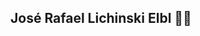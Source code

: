 ## José Rafael Lichinski Elbl 👨‍💻

<!--
**Rafaelelbl/Rafaelelbl** is a ✨ _special_ ✨ repository because its `README.md` (this file) appears on your GitHub profile.

Here are some ideas to get you started:

- Student ...
- Like to learn about Tech and programming ...
- Análise e Desenvolvimento de Sistemas - UTFPR PG ...
- Contact: rafael.elbl@hotmail.com ...
- In love with inovation ...
